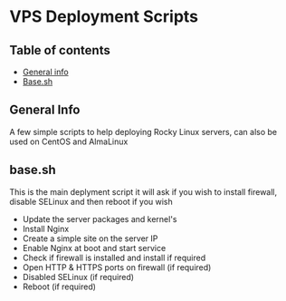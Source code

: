 # VPS Deployment Scripts

## Table of contents
* [General info](#general-info)
* [Base.sh](#base)

## General Info
A few simple scripts to help deploying Rocky Linux servers, can also be used on CentOS and AlmaLinux  

## base.sh
This is the main deplyment script it will ask if you wish to install firewall, disable SELinux and then reboot if you wish

- Update the server packages and kernel's
- Install Nginx
- Create a simple site on the server IP 
- Enable Nginx at boot and start service
- Check if firewall is installed and install if required
- Open HTTP & HTTPS ports on firewall (if required)
- Disabled SELinux (if required)
- Reboot (if required)
